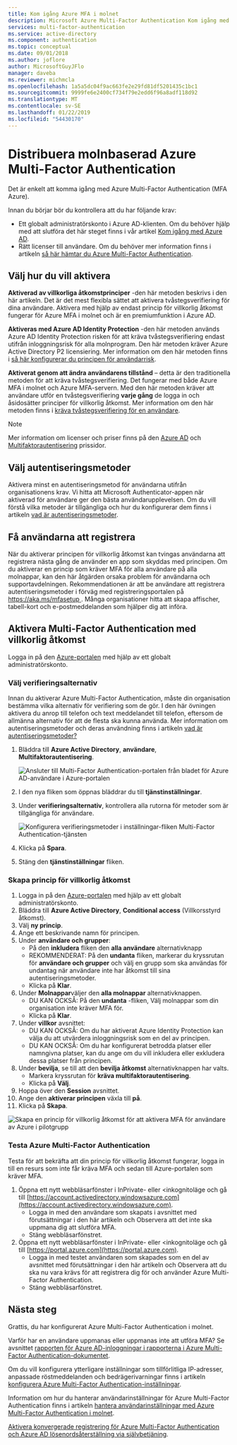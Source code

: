 ```yaml
---
title: Kom igång Azure MFA i molnet
description: Microsoft Azure Multi-Factor Authentication Kom igång med villkorlig åtkomst
services: multi-factor-authentication
ms.service: active-directory
ms.component: authentication
ms.topic: conceptual
ms.date: 09/01/2018
ms.author: joflore
author: MicrosoftGuyJFlo
manager: daveba
ms.reviewer: michmcla
ms.openlocfilehash: 1a5a5dc04f9ac663fe2e29fd81df5201435c1bc1
ms.sourcegitcommit: 9999fe6e2400cf734f79e2edd6f96a8adf118d92
ms.translationtype: MT
ms.contentlocale: sv-SE
ms.lasthandoff: 01/22/2019
ms.locfileid: "54430170"
---
```

# <a name="deploy-cloud-based-azure-multi-factor-authentication"></a>Distribuera molnbaserad Azure Multi-Factor Authentication

Det är enkelt att komma igång med Azure Multi-Factor Authentication (MFA Azure).

Innan du börjar bör du kontrollera att du har följande krav:

* Ett globalt administratörskonto i Azure AD-klienten. Om du behöver hjälp med att slutföra det här steget finns i vår artikel [Kom igång med Azure AD](../get-started-azure-ad.md).
* Rätt licenser till användare. Om du behöver mer information finns i artikeln [så här hämtar du Azure Multi-Factor Authentication](concept-mfa-licensing.md).

## <a name="choose-how-to-enable"></a>Välj hur du vill aktivera

**Aktiverad av villkorliga åtkomstprinciper** -den här metoden beskrivs i den här artikeln. Det är det mest flexibla sättet att aktivera tvåstegsverifiering för dina användare. Aktivera med hjälp av endast princip för villkorlig åtkomst fungerar för Azure MFA i molnet och är en premiumfunktion i Azure AD.

**Aktiveras med Azure AD Identity Protection** -den här metoden används Azure AD Identity Protection risken för att kräva tvåstegsverifiering endast utifrån inloggningsrisk för alla molnprogram. Den här metoden kräver Azure Active Directory P2 licensiering. Mer information om den här metoden finns i [så här konfigurerar du principen för användarrisk](../identity-protection/howto-user-risk-policy.md).

**Aktiverat genom att ändra användarens tillstånd** – detta är den traditionella metoden för att kräva tvåstegsverifiering. Det fungerar med både Azure MFA i molnet och Azure MFA-servern. Med den här metoden kräver att användare utför en tvåstegsverifiering **varje gång** de logga in och åsidosätter principer för villkorlig åtkomst. Mer information om den här metoden finns i [kräva tvåstegsverifiering för en användare](howto-mfa-userstates.md).

> [!Note]
> Mer information om licenser och priser finns på den [Azure AD](https://azure.microsoft.com/pricing/details/active-directory/
) och [Multifaktorautentisering](https://azure.microsoft.com/pricing/details/multi-factor-authentication/) prissidor.

## <a name="choose-authentication-methods"></a>Välj autentiseringsmetoder

Aktivera minst en autentiseringsmetod för användarna utifrån organisationens krav. Vi hitta att Microsoft Authenticator-appen när aktiverad för användare ger den bästa användarupplevelsen. Om du vill förstå vilka metoder är tillgängliga och hur du konfigurerar dem finns i artikeln [vad är autentiseringsmetoder](concept-authentication-methods.md).

## <a name="get-users-to-enroll"></a>Få användarna att registrera

När du aktiverar principen för villkorlig åtkomst kan tvingas användarna att registrera nästa gång de använder en app som skyddas med principen. Om du aktiverar en princip som kräver MFA för alla användare på alla molnappar, kan den här åtgärden orsaka problem för användarna och supportavdelningen. Rekommendationen är att be användare att registrera autentiseringsmetoder i förväg med registreringsportalen på [ https://aka.ms/mfasetup ](https://aka.ms/mfasetup). Många organisationer hitta att skapa affischer, tabell-kort och e-postmeddelanden som hjälper dig att införa.

## <a name="enable-multi-factor-authentication-with-conditional-access"></a>Aktivera Multi-Factor Authentication med villkorlig åtkomst

Logga in på den [Azure-portalen](https://portal.azure.com) med hjälp av ett globalt administratörskonto.

### <a name="choose-verification-options"></a>Välj verifieringsalternativ

Innan du aktiverar Azure Multi-Factor Authentication, måste din organisation bestämma vilka alternativ för verifiering som de gör. I den här övningen aktivera du anrop till telefon och text meddelandet till telefon, eftersom de allmänna alternativ för att de flesta ska kunna använda. Mer information om autentiseringsmetoder och deras användning finns i artikeln [vad är autentiseringsmetoder?](concept-authentication-methods.md)

1. Bläddra till **Azure Active Directory**, **användare**, **Multifaktorautentisering**.

   ![Ansluter till Multi-Factor Authentication-portalen från bladet för Azure AD-användare i Azure-portalen](media/howto-mfa-getstarted/users-mfa.png)

1. I den nya fliken som öppnas bläddrar du till **tjänstinställningar**.
1. Under **verifieringsalternativ**, kontrollera alla rutorna för metoder som är tillgängliga för användare.

   ![Konfigurera verifieringsmetoder i inställningar-fliken Multi-Factor Authentication-tjänsten](media/howto-mfa-getstarted/mfa-servicesettings-verificationoptions.png)

4. Klicka på **Spara**.
5. Stäng den **tjänstinställningar** fliken.

### <a name="create-conditional-access-policy"></a>Skapa princip för villkorlig åtkomst

1. Logga in på den [Azure-portalen](https://portal.azure.com) med hjälp av ett globalt administratörskonto.
1. Bläddra till **Azure Active Directory**, **Conditional access** (Villkorsstyrd åtkomst).
1. Välj **ny princip**.
1. Ange ett beskrivande namn för principen.
1. Under **användare och grupper**:
   * På den **inkludera** fliken den **alla användare** alternativknapp
   * REKOMMENDERAT: På den **undanta** fliken, markerar du kryssrutan för **användare och grupper** och välj en grupp som ska användas för undantag när användare inte har åtkomst till sina autentiseringsmetoder.
   * Klicka på **Klar**.
1. Under **Molnappar**väljer den **alla molnappar** alternativknappen.
   * DU KAN OCKSÅ: På den **undanta** -fliken, Välj molnappar som din organisation inte kräver MFA för.
   * Klicka på **Klar**.
1. Under **villkor** avsnittet:
   * DU KAN OCKSÅ: Om du har aktiverat Azure Identity Protection kan välja du att utvärdera inloggningsrisk som en del av principen.
   * DU KAN OCKSÅ: Om du har konfigurerat betrodda platser eller namngivna platser, kan du ange om du vill inkludera eller exkludera dessa platser från principen.
1. Under **bevilja**, se till att den **bevilja åtkomst** alternativknappen har valts.
    * Markera kryssrutan för **kräva multifaktorautentisering**.
    * Klicka på **Välj**.
1. Hoppa över den **Session** avsnittet.
1. Ange den **aktiverar principen** växla till **på**.
1. Klicka på **Skapa**.

![Skapa en princip för villkorlig åtkomst för att aktivera MFA för användare av Azure i pilotgrupp](media/howto-mfa-getstarted/conditionalaccess-newpolicy.png)

### <a name="test-azure-multi-factor-authentication"></a>Testa Azure Multi-Factor Authentication

Testa för att bekräfta att din princip för villkorlig åtkomst fungerar, logga in till en resurs som inte får kräva MFA och sedan till Azure-portalen som kräver MFA.

1. Öppna ett nytt webbläsarfönster i InPrivate- eller <inkognitoläge och gå till [https://account.activedirectory.windowsazure.com](https://account.activedirectory.windowsazure.com).
   * Logga in med den användare som skapats i avsnittet med förutsättningar i den här artikeln och Observera att det inte ska uppmana dig att slutföra MFA.
   * Stäng webbläsarfönstret.
2. Öppna ett nytt webbläsarfönster i InPrivate- eller <inkognitoläge och gå till [https://portal.azure.com](https://portal.azure.com).
   * Logga in med testet användaren som skapades som en del av avsnittet med förutsättningar i den här artikeln och Observera att du ska nu vara krävs för att registrera dig för och använder Azure Multi-Factor Authentication.
   * Stäng webbläsarfönstret.

## <a name="next-steps"></a>Nästa steg

Grattis, du har konfigurerat Azure Multi-Factor Authentication i molnet.

Varför har en användare uppmanas eller uppmanas inte att utföra MFA? Se avsnittet [rapporten för Azure AD-inloggningar i rapporterna i Azure Multi-Factor Authentication-dokumentet](howto-mfa-reporting.md#azure-ad-sign-ins-report).

Om du vill konfigurera ytterligare inställningar som tillförlitliga IP-adresser, anpassade röstmeddelanden och bedrägerivarningar finns i artikeln [konfigurera Azure Multi-Factor Authentication-inställningar](howto-mfa-mfasettings.md).

Information om hur du hanterar användarinställningar för Azure Multi-Factor Authentication finns i artikeln [hantera användarinställningar med Azure Multi-Factor Authentication i molnet](howto-mfa-userdevicesettings.md).

[Aktivera konvergerade registrering för Azure Multi-Factor Authentication och Azure AD lösenordsåterställning via självbetjäning](concept-registration-mfa-sspr-converged.md).
